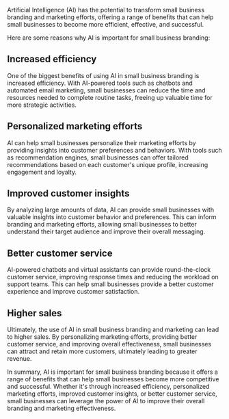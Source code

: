 
Artificial Intelligence (AI) has the potential to transform small business branding and marketing efforts, offering a range of benefits that can help small businesses to become more efficient, effective, and successful.

Here are some reasons why AI is important for small business branding:

Increased efficiency
--------------------

One of the biggest benefits of using AI in small business branding is increased efficiency. With AI-powered tools such as chatbots and automated email marketing, small businesses can reduce the time and resources needed to complete routine tasks, freeing up valuable time for more strategic activities.

Personalized marketing efforts
------------------------------

AI can help small businesses personalize their marketing efforts by providing insights into customer preferences and behaviors. With tools such as recommendation engines, small businesses can offer tailored recommendations based on each customer's unique profile, increasing engagement and loyalty.

Improved customer insights
--------------------------

By analyzing large amounts of data, AI can provide small businesses with valuable insights into customer behavior and preferences. This can inform branding and marketing efforts, allowing small businesses to better understand their target audience and improve their overall messaging.

Better customer service
-----------------------

AI-powered chatbots and virtual assistants can provide round-the-clock customer service, improving response times and reducing the workload on support teams. This can help small businesses provide a better customer experience and improve customer satisfaction.

Higher sales
------------

Ultimately, the use of AI in small business branding and marketing can lead to higher sales. By personalizing marketing efforts, providing better customer service, and improving overall effectiveness, small businesses can attract and retain more customers, ultimately leading to greater revenue.

In summary, AI is important for small business branding because it offers a range of benefits that can help small businesses become more competitive and successful. Whether it's through increased efficiency, personalized marketing efforts, improved customer insights, or better customer service, small businesses can leverage the power of AI to improve their overall branding and marketing effectiveness.
